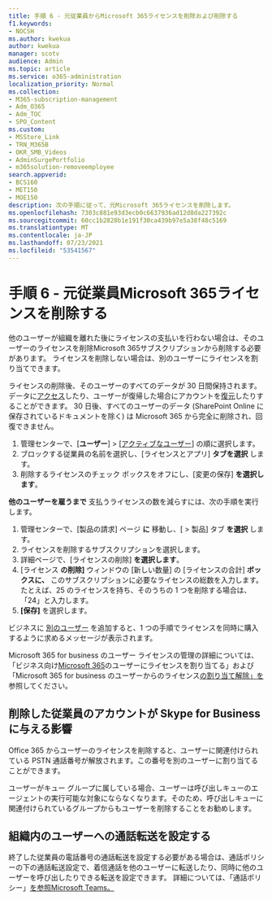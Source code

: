 ```yaml
---
title: 手順 6 - 元従業員からMicrosoft 365ライセンスを削除および削除する
f1.keywords:
- NOCSH
ms.author: kwekua
author: kwekua
manager: scotv
audience: Admin
ms.topic: article
ms.service: o365-administration
localization_priority: Normal
ms.collection:
- M365-subscription-management
- Adm_O365
- Adm_TOC
- SPO_Content
ms.custom:
- MSStore_Link
- TRN_M365B
- OKR_SMB_Videos
- AdminSurgePortfolio
- m365solution-removeemployee
search.appverid:
- BCS160
- MET150
- MOE150
description: 次の手順に従って、元Microsoft 365ライセンスを削除します。
ms.openlocfilehash: 7303c881e93d3ecb0c6637936ad12d8da227392c
ms.sourcegitcommit: 60cc1b2828b1e191f30ca439b97e5a38f48c5169
ms.translationtype: MT
ms.contentlocale: ja-JP
ms.lasthandoff: 07/23/2021
ms.locfileid: "53541567"
---
```

# <a name="step-6---remove-the-microsoft-365-license-from-a-former-employee"></a>手順 6 - 元従業員Microsoft 365ライセンスを削除する

他のユーザーが組織を離れた後にライセンスの支払いを行わない場合は、そのユーザーのライセンスを削除Microsoft 365サブスクリプションから削除する必要があります。 ライセンスを削除しない場合は、別のユーザーにライセンスを割り当てできます。
  
ライセンスの削除後、そのユーザーのすべてのデータが 30 日間保持されます。 データに[アクセス](get-access-to-and-back-up-a-former-user-s-data.md)したり、ユーザーが復帰した場合にアカウントを[復元](restore-user.md)したりすることができます。 30 日後、すべてのユーザーのデータ (SharePoint Online に保存されているドキュメントを除く) は Microsoft 365 から完全に削除され、回復できません。

1. 管理センターで、[**ユーザー**] \> [<a href="https://go.microsoft.com/fwlink/p/?linkid=834822" target="_blank">アクティブなユーザー</a>] の順に選択します。
2. ブロックする従業員の名前を選択し、[ライセンスとアプリ] **タブを選択** します。
3. 削除するライセンスのチェック ボックスをオフにし、[変更の保存] **を選択します**。

**他のユーザーを雇うまで** 支払うライセンスの数を減らすには、次の手順を実行します。

1. 管理センターで、[製品の請求] ページ **に** 移動し、[ \> <a href="https://go.microsoft.com/fwlink/p/?linkid=842054" target="_blank"></a>製品] タブ **を選択** します。
2. ライセンスを削除するサブスクリプションを選択します。
3. 詳細ページで、[ライセンスの削除] **を選択します**。
4. [ライセンス **の削除]** ウィンドウの [新しい数量] の [ライセンスの合計] **ボックスに、** このサブスクリプションに必要なライセンスの総数を入力します。 たとえば、25 のライセンスを持ち、そのうちの 1 つを削除する場合は、「24」と入力します。
5. **[保存]** を選択します。

ビジネスに [別のユーザー](add-users.md) を追加すると、1 つの手順でライセンスを同時に購入するように求めるメッセージが表示されます。

Microsoft 365 for business のユーザー ライセンスの管理の詳細については、「ビジネス向け[Microsoft 365](../manage/assign-licenses-to-users.md)のユーザーにライセンスを割り当てる」および「Microsoft 365 for business のユーザーからのライセンス[の割り当て解除」を](../manage/remove-licenses-from-users.md)参照してください。
  
## <a name="how-the-deleted-employee-account-affects-skype-for-business"></a>削除した従業員のアカウントが Skype for Business に与える影響

Office 365 からユーザーのライセンスを削除すると、ユーザーに関連付けられている PSTN 通話番号が解放されます。この番号を別のユーザーに割り当てることができます。
  
ユーザーがキュー グループに属している場合、ユーザーは呼び出しキューのエージェントの実行可能な対象にならなくなります。そのため、呼び出しキューに関連付けられているグループからもユーザーを削除することをお勧めします。

## <a name="set-up-call-forwarding-to-people-in-your-organization"></a>組織内のユーザーへの通話転送を設定する

終了した従業員の電話番号の通話転送を設定する必要がある場合は、通話ポリシーの下の通話転送設定で、着信通話を他のユーザーに転送したり、同時に他のユーザーを呼び出したりできる転送を設定できます。 詳細については、「通話ポリシー」[を参照Microsoft Teams。](/microsoftteams/teams-calling-policy)
